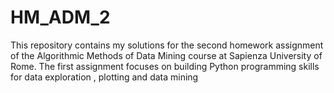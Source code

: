 # HM_ADM_2
This repository contains my solutions for the second homework assignment of the Algorithmic Methods of Data Mining course at Sapienza University of Rome. The first assignment focuses on building Python programming skills for data exploration , plotting and data mining  


